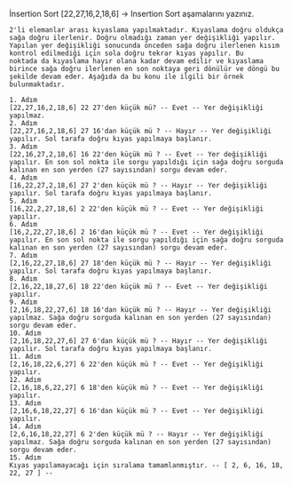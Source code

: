 İnsertion Sort
    [22,27,16,2,18,6] -> Insertion Sort aşamalarını yazınız.

    
    2'li elemanlar arası kıyaslama yapılmaktadır. Kıyaslama doğru oldukça sağa doğru ilerlenir. Doğru olmadığı zaman yer değişikliği yapılır. Yapılan yer değişikliği sonucunda önceden sağa doğru ilerlenen kısım kontrol edilmediği için sola doğru tekrar kıyas yapılır. Bu     noktada da kıyaslama hayır olana kadar devam edilir ve kıyaslama birince sağa doğru ilerlenen en son noktaya geri dönülür ve döngü bu şekilde devam eder. Aşağıda da bu konu ile ilgili bir örnek bulunmaktadır.
    
    1. Adım
    [22,27,16,2,18,6] 22 27'den küçük mü? -- Evet -- Yer değişikliği yapılmaz.
    2. Adım
    [22,27,16,2,18,6] 27 16'dan küçük mü ? -- Hayır -- Yer değişikliği yapılır. Sol tarafa doğru kıyas yapılmaya başlanır.
    3. Adım
    [22,16,27,2,18,6] 16 22'den küçük mü ? -- Evet -- Yer değişikliği yapılır. En son sol nokta ile sorgu yapıldığı için sağa doğru sorguda kalınan en son yerden (27 sayısından) sorgu devam eder.
    4. Adım
    [16,22,27,2,18,6] 27 2'den küçük mü ? -- Hayır -- Yer değişikliği yapılır. Sol tarafa doğru kıyas yapılmaya başlanır.
    5. Adım
    [16,22,2,27,18,6] 2 22'den küçük mü ? -- Evet -- Yer değişikliği yapılır.
    6. Adım
    [16,2,22,27,18,6] 2 16'dan küçük mü ? -- Evet -- Yer değişikliği yapılır. En son sol nokta ile sorgu yapıldığı için sağa doğru sorguda kalınan en son yerden (27 sayısından) sorgu devam eder.
    7. Adım
    [2,16,22,27,18,6] 27 18'den küçük mü ? -- Hayır -- Yer değişikliği yapılır. Sol tarafa doğru kıyas yapılmaya başlanır.
    8. Adım
    [2,16,22,18,27,6] 18 22'den küçük mü ? -- Evet -- Yer değişikliği yapılır.
    9. Adım
    [2,16,18,22,27,6] 18 16'dan küçük mü ? -- Hayır -- Yer değişikliği yapılmaz. Sağa doğru sorguda kalınan en son yerden (27 sayısından) sorgu devam eder.
    10. Adım
    [2,16,18,22,27,6] 27 6'dan küçük mü ? -- Hayır -- Yer değişikliği yapılır. Sol tarafa doğru kıyas yapılmaya başlanır.
    11. Adım
    [2,16,18,22,6,27] 6 22'den küçük mü ? -- Evet -- Yer değişikliği yapılır.
    12. Adım
    [2,16,18,6,22,27] 6 18'den küçük mü ? -- Evet -- Yer değişikliği yapılır.
    13. Adım
    [2,16,6,18,22,27] 6 16'dan küçük mü ? -- Evet -- Yer değişikliği yapılır.
    14. Adım
    [2,6,16,18,22,27] 6 2'den küçük mü ? -- Hayır -- Yer değişikliği yapılmaz. Sağa doğru sorguda kalınan en son yerden (27 sayısından) sorgu devam eder.
    15. Adım
    Kıyas yapılamayacağı için sıralama tamamlanmıştır. -- [ 2, 6, 16, 18, 22, 27 ] --



    
